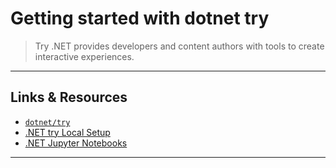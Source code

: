 # Getting started with dotnet try

> Try .NET provides developers and content authors with tools to create interactive experiences.

---

## Links & Resources

* [`dotnet/try`](https://github.com/dotnet/try)
* [.NET try Local Setup](https://github.com/dotnet/try/blob/master/DotNetTryLocal.md)
* [.NET Jupyter Notebooks](https://github.com/dotnet/try/blob/master/NotebooksLocalExperience.md)

---
